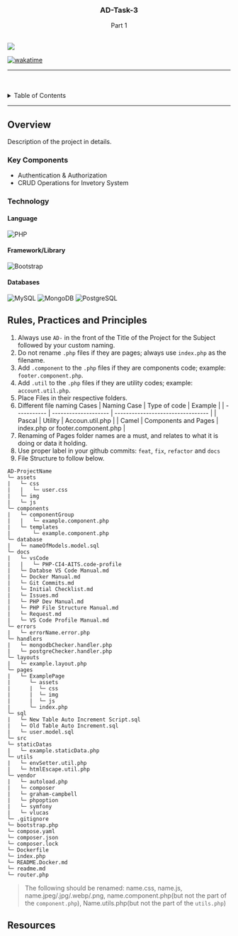 <a name="readme-top">

<br/>

<br />
<div align="center">
  <a href="https://github.com/Aiden017">
  <!-- TODO: If you want to add logo or banner you can add it here -->
  </a>
<!-- TODO: Change Title to the name of the title of your Project -->
  <h3 align="center">AD-Task-3</h3>
</div>
<!-- TODO: Make a short description -->
<div align="center">
  Part 1
</div>

<br />

<!-- TODO: Change the zyx-0314 into your github username  -->
<!-- TODO: Change the WD-Template-Project into the same name of your folder -->

![](https://visit-counter.vercel.app/counter.png?page=aiden017/AD-TASk-3)

[![wakatime](https://wakatime.com/badge/user/144d2c3f-82f0-440d-89df-023ce97ebda9/project/58db26d2-ae72-4b5f-bbc6-fcf7e2e3e440.svg)](https://wakatime.com/badge/user/144d2c3f-82f0-440d-89df-023ce97ebda9/project/58db26d2-ae72-4b5f-bbc6-fcf7e2e3e440)

---

<br />
<br />

<!-- TODO: If you want to add more layers for your readme -->
<details>
  <summary>Table of Contents</summary>
  <ol>
    <li>
      <a href="#overview">Overview</a>
      <ol>
        <li>
          <a href="#key-components">Key Components</a>
        </li>
        <li>
          <a href="#technology">Technology</a>
        </li>
      </ol>
    </li>
    <li>
      <a href="#rule,-practices-and-principles">Rules, Practices and Principles</a>
    </li>
    <li>
      <a href="#resources">Resources</a>
    </li>
  </ol>
</details>

---

## Overview

<!-- TODO: To be changed -->
<!-- The following are just sample -->

Description of the project in details.

### Key Components

<!-- TODO: List of Key Components -->
<!-- The following are just sample -->

- Authentication & Authorization
- CRUD Operations for Invetory System

### Technology

<!-- TODO: List of Technology Used -->
#### Language
![PHP](https://img.shields.io/badge/PHP-777BB4?style=for-the-badge&logo=php&logoColor=white)

#### Framework/Library
![Bootstrap](https://img.shields.io/badge/Bootstrap-7952B3?style=for-the-badge&logo=bootstrap&logoColor=white)

#### Databases
![MySQL](https://img.shields.io/badge/MySQL-00758F?style=for-the-badge&logo=mysql&logoColor=white)
![MongoDB](https://img.shields.io/badge/MongoDB-47A248?style=for-the-badge&logo=mongodb&logoColor=white)
![PostgreSQL](https://img.shields.io/badge/PostgreSQL-336791?style=for-the-badge&logo=postgresql&logoColor=white)


## Rules, Practices and Principles

<!-- Do not Change this -->

1. Always use `AD-` in the front of the Title of the Project for the Subject followed by your custom naming.
2. Do not rename `.php` files if they are pages; always use `index.php` as the filename.
3. Add `.component` to the `.php` files if they are components code; example: `footer.component.php`.
4. Add `.util` to the `.php` files if they are utility codes; example: `account.util.php`.
5. Place Files in their respective folders.
6. Different file naming Cases
   | Naming Case | Type of code         | Example                           |
   | ----------- | -------------------- | --------------------------------- |
   | Pascal      | Utility              | Accoun.util.php                   |
   | Camel       | Components and Pages | index.php or footer.component.php |
8. Renaming of Pages folder names are a must, and relates to what it is doing or data it holding.
9. Use proper label in your github commits: `feat`, `fix`, `refactor` and `docs`
10. File Structure to follow below.

```
AD-ProjectName
└─ assets
|   └─ css
|   |   └─ user.css
|   └─ img
|   └─ js
└─ components
|   └─ componentGroup
|   |   └─ example.component.php
|   └─ templates
|       └─ example.component.php
└─ database
|   └─ nameOfModels.model.sql
└─ docs
|   └─ vsCode
|   |   └─ PHP-CI4-AITS.code-profile
|   └─ Databse VS Code Manual.md
|   └─ Docker Manual.md
|   └─ Git Commits.md
|   └─ Initial Checklist.md
|   └─ Issues.md
|   └─ PHP Dev Manual.md
|   └─ PHP File Structure Manual.md
|   └─ Request.md
|   └─ VS Code Profile Manual.md
└─ errors
|   └─ errorName.error.php
└─ handlers
|   └─ mongodbChecker.handler.php
|   └─ postgreChecker.handler.php
└─ layouts
|   └─ example.layout.php
└─ pages
|   └─ ExamplePage
|      └─ assets
|      |  └─ css
|      |  └─ img
|      |  └─ js
|      └─ index.php
└─ sql
|   └─ New Table Auto Increment Script.sql
|   └─ Old Table Auto Increment.sql
|   └─ user.model.sql
└─ src
└─ staticDatas
|   └─ example.staticData.php
└─ utils
|   └─ envSetter.util.php
|   └─ htmlEscape.util.php
└─ vendor
|   └─ autoload.php
|   └─ composer
|   └─ graham-campbell
|   └─ phpoption
|   └─ symfony
|   └─ vlucas
└─ .gitignore
└─ bootstrap.php
└─ compose.yaml
└─ composer.json
└─ composer.lock
└─ Dockerfile
└─ index.php
└─ README.Docker.md
└─ readme.md
└─ router.php
```
> The following should be renamed: name.css, name.js, name.jpeg/.jpg/.webp/.png, name.component.php(but not the part of the `component.php`), Name.utils.php(but not the part of the `utils.php`)

## Resources


